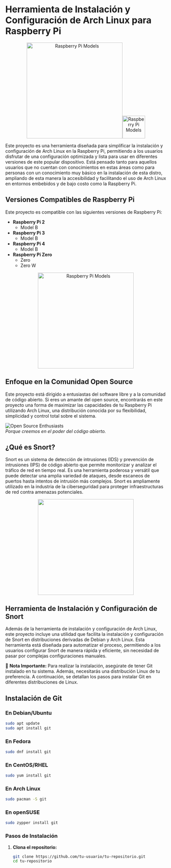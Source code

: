 # Herramienta de Instalación y Configuración de Arch Linux para Raspberry Pi


<div style="text-align: center;">
    <img src="https://upload.wikimedia.org/wikipedia/commons/e/e8/Archlinux-logo-standard-version.png" alt="Raspberry Pi Models" width="300px"><img src="https://cdn.worldvectorlogo.com/logos/raspberry-pi.svg" alt="Raspberry Pi Models" width="71px">
    <p></p>
</div>

Este proyecto es una herramienta diseñada para simplificar la instalación y configuración de Arch Linux en la Raspberry Pi, permitiendo a los usuarios disfrutar de una configuración optimizada y lista para usar en diferentes versiones de este popular dispositivo. Está pensado tanto para aquellos usuarios que no cuentan con conocimientos en estas áreas como para personas con un conocimiento muy básico en la instalación de esta distro, ampliando de esta manera la accesibilidad y facilitando el uso de Arch Linux en entornos embebidos y de bajo costo como la Raspberry Pi.

## Versiones Compatibles de Raspberry Pi

Este proyecto es compatible con las siguientes versiones de Raspberry Pi:

- **Raspberry Pi 2**
  - Model B
- **Raspberry Pi 3**
  - Model B
- **Raspberry Pi 4**
  - Model B
- **Raspberry Pi Zero**
  - Zero
  - Zero W
    
<div style="text-align: center;">
    <img src="https://tienda.bricogeek.com/2541-thickbox_default/raspberry-pi-model-b.jpg" alt="Raspberry Pi Models" width="300px">
    <p></p>
</div>

## Enfoque en la Comunidad Open Source

Este proyecto está dirigido a entusiastas del software libre y a la comunidad de código abierto. Si eres un amante del open source, encontrarás en este proyecto una forma de maximizar las capacidades de tu Raspberry Pi utilizando Arch Linux, una distribución conocida por su flexibilidad, simplicidad y control total sobre el sistema.

![Open Source Enthusiasts](https://media.giphy.com/media/xUPGcguWZHRC2HyBRS/giphy.gif)  
*Porque creemos en el poder del código abierto.*

## ¿Qué es Snort?

Snort es un sistema de detección de intrusiones (IDS) y prevención de intrusiones (IPS) de código abierto que permite monitorizar y analizar el tráfico de red en tiempo real. Es una herramienta poderosa y versátil que puede detectar una amplia variedad de ataques, desde escaneos de puertos hasta intentos de intrusión más complejos. Snort es ampliamente utilizado en la industria de la ciberseguridad para proteger infraestructuras de red contra amenazas potenciales.

<div style="text-align: center;">
    <img src="https://luismiguelmorales.com/wp-content/uploads/2022/06/snort-image-portada-180.jpg" width="300px">
    <p></p>
</div>

## Herramienta de Instalación y Configuración de Snort

Además de la herramienta de instalación y configuración de Arch Linux, este proyecto incluye una utilidad que facilita la instalación y configuración de Snort en distribuciones derivadas de Debian y Arch Linux. Esta herramienta está diseñada para automatizar el proceso, permitiendo a los usuarios configurar Snort de manera rápida y eficiente, sin necesidad de pasar por complejas configuraciones manuales.

🔔 **Nota Importante:** Para realizar la instalación, asegúrate de tener Git instalado en tu sistema. Además, necesitarás una distribución Linux de tu preferencia. A continuación, se detallan los pasos para instalar Git en diferentes distribuciones de Linux.

## Instalación de Git

### En Debian/Ubuntu

```bash
sudo apt update
sudo apt install git
```
### En Fedora
```bash
sudo dnf install git
```
### En CentOS/RHEL
```bash
sudo yum install git
```
### En Arch Linux
```bash
sudo pacman -S git
```
### En openSUSE
```bash
sudo zypper install git
```
### Pasos de Instalación

1. **Clona el repositorio:**

   ```bash
   git clone https://github.com/tu-usuario/tu-repositorio.git
   cd tu-repositorio
   ```
